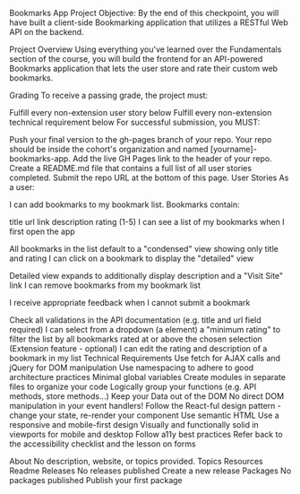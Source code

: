 Bookmarks App Project Objective: By the end of this checkpoint, you will have built a client-side Bookmarking application that utilizes a RESTful Web API on the backend.

Project Overview Using everything you've learned over the Fundamentals section of the course, you will build the frontend for an API-powered Bookmarks application that lets the user store and rate their custom web bookmarks.

Grading To receive a passing grade, the project must:

Fulfill every non-extension user story below Fulfill every non-extension technical requirement below For successful submission, you MUST:

Push your final version to the gh-pages branch of your repo. Your repo should be inside the cohort's organization and named [yourname]-bookmarks-app. Add the live GH Pages link to the header of your repo. Create a README.md file that contains a full list of all user stories completed. Submit the repo URL at the bottom of this page. User Stories As a user:

I can add bookmarks to my bookmark list. Bookmarks contain:

title url link description rating (1-5) I can see a list of my bookmarks when I first open the app

All bookmarks in the list default to a "condensed" view showing only title and rating I can click on a bookmark to display the "detailed" view

Detailed view expands to additionally display description and a "Visit Site" link I can remove bookmarks from my bookmark list

I receive appropriate feedback when I cannot submit a bookmark

Check all validations in the API documentation (e.g. title and url field required) I can select from a dropdown (a element) a "minimum rating" to filter the list by all bookmarks rated at or above the chosen selection (Extension feature - optional) I can edit the rating and description of a bookmark in my list Technical Requirements Use fetch for AJAX calls and jQuery for DOM manipulation Use namespacing to adhere to good architecture practices Minimal global variables Create modules in separate files to organize your code Logically group your functions (e.g. API methods, store methods...) Keep your Data out of the DOM No direct DOM manipulation in your event handlers! Follow the React-ful design pattern - change your state, re-render your component Use semantic HTML Use a responsive and mobile-first design Visually and functionally solid in viewports for mobile and desktop Follow a11y best practices Refer back to the accessibility checklist and the lesson on forms

About
No description, website, or topics provided.
Topics
Resources
 Readme
Releases
No releases published
Create a new release
Packages
No packages published
Publish your first package
